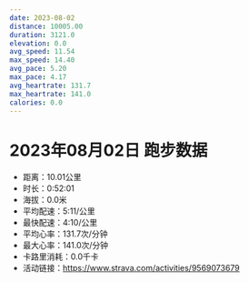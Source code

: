 ```yaml
---
date: 2023-08-02
distance: 10005.00
duration: 3121.0
elevation: 0.0
avg_speed: 11.54
max_speed: 14.40
avg_pace: 5.20
max_pace: 4.17
avg_heartrate: 131.7
max_heartrate: 141.0
calories: 0.0
---
```


# 2023年08月02日 跑步数据

- 距离：10.01公里
- 时长：0:52:01
- 海拔：0.0米
- 平均配速：5:11/公里
- 最快配速：4:10/公里
- 平均心率：131.7次/分钟
- 最大心率：141.0次/分钟
- 卡路里消耗：0.0千卡
- 活动链接：https://www.strava.com/activities/9569073679
